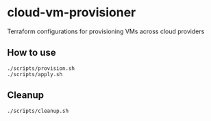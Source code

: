 # cloud-vm-provisioner
Terraform configurations for provisioning VMs across cloud providers

## How to use

```shell
./scripts/provision.sh
./scripts/apply.sh
```

## Cleanup
```shell
./scripts/cleanup.sh
```
